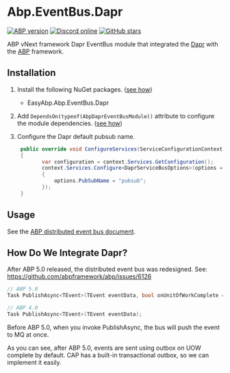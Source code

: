 # Abp.EventBus.Dapr

[![ABP version](https://img.shields.io/badge/dynamic/xml?style=flat-square&color=yellow&label=abp&query=%2F%2FProject%2FPropertyGroup%2FAbpVersion&url=https%3A%2F%2Fraw.githubusercontent.com%2FEasyAbp%2FAbp.EventBus.CAP%2Fmaster%2FDirectory.Build.props)](https://abp.io)
[![Discord online](https://badgen.net/discord/online-members/S6QaezrCRq?label=Discord)](https://discord.gg/S6QaezrCRq)
[![GitHub stars](https://img.shields.io/github/stars/EasyAbp/Abp.EventBus.Dapr?style=social)](https://www.github.com/EasyAbp/Abp.EventBus.Dapr)

ABP vNext framework Dapr EventBus module that integrated the [Dapr](https://github.com/dapr/dapr/) with the [ABP](https://github.com/abpframework/abp) framework.

## Installation

1. Install the following NuGet packages. ([see how](https://github.com/EasyAbp/EasyAbpGuide/blob/master/docs/How-To.md#add-nuget-packages))

    * EasyAbp.Abp.EventBus.Dapr 

1. Add `DependsOn(typeof(AbpDaprEventBusModule))` attribute to configure the module dependencies. ([see how](https://github.com/EasyAbp/EasyAbpGuide/blob/master/docs/How-To.md#add-module-dependencies))

1. Configure the Dapr default pubsub name.
    ```csharp
     public override void ConfigureServices(ServiceConfigurationContext context)
     {
            var configuration = context.Services.GetConfiguration();
            context.Services.Configure<DaprServiceBusOptions>(options =>
            {
                options.PubSubName = "pubsub";
            });
     }

    ```

## Usage

See the [ABP distributed event bus document](https://docs.abp.io/en/abp/latest/Distributed-Event-Bus).

## How Do We Integrate Dapr?

After ABP 5.0 released, the distributed event bus was redesigned. See: https://github.com/abpframework/abp/issues/6126

```c#
// ABP 5.0
Task PublishAsync<TEvent>(TEvent eventData, bool onUnitOfWorkComplete = true, bool useOutbox = true);

// ABP 4.0
Task PublishAsync<TEvent>(TEvent eventData);
```

Before ABP 5.0, when you invoke PublishAsync, the bus will push the event to MQ at once.

As you can see, after ABP 5.0, events are sent using outbox on UOW complete by default. CAP has a built-in transactional outbox, so we can implement it easily.